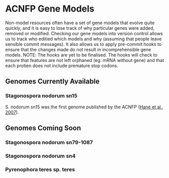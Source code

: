 ACNFP Gene Models
==========

Non-model resources often have a set of gene models that evolve quite quickly, and it is easy to lose track of why particular genes were added, removed or modified. Checking our gene models into version control allows us to track who editied which models and why (assuming that people leave sensible commit messages). It also allows us to apply pre-commit hooks to ensure that the changes made do not result in incomprehensible gene models. NOTE: The hooks are yet to be finalised. The hooks will check to ensure that features are not left orphaned (eg: mRNA without gene) and that each protien does not include premature stop codons.

Genomes Currently Available
----------

### Stagonospora nodorum sn15 ###

S. nodorum sn15 was the first genome published by the ACNFP ([Hane et al., 2007](http://dx.doi.org/10.1105/tpc.107.052829)).

Genomes Coming Soon
----------
### Stagonospora nodorum sn79-1087 ###
### Stagonospora nodorum sn4 ###
### Pyrenophora teres sp. teres ###
